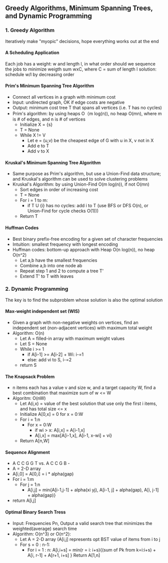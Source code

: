   
## Greedy Algorithms, Minimum Spanning Trees, and Dynamic Programming
### 1. Greedy Algorithm
  Iteratively make "myopic" decisions, hope everything works out at the end
#### A Scheduling Application
  Each job has a weight: w and length l, in what order should we sequence the jobs to minimize weigth sum wxC, where C = sum of length l
  solution: schedule w/l by decreasing order
  
#### Prim's Minimum Spanning Tree Algorithm
  - Connect all vertices in a graph with minimum cost
  - Input: undirected graph, OK if edge costs are negative
  - Output: minimum cost tree T that spans all vertices (i.e. T has no cycles)
  - Prim's algorithm: by using heaps O（m log(n)), no heap O(mn), where m is # of edges, and n is # of vertices
    - Initialize X = {s}
    - T = None
    - While X != V
      - Let e = (u,v) be the cheapest edge of G with u in X, v not in X
      - Add e to T
      - Add v to X

#### Kruskal's Minimum Spanning Tree Algorithm
  - Same purpose as Prim's algorithm, but use a Union-Find data structure; and Kruskal's algorithm can be used to solve clustering problems
  - Kruskal's Algorithm: by using Union-Find O(m log(n)), if not O(mn)
    - Sort edges in order of increasing cost
    - T = None
    - For i = 1 to m:
      - if T U {i} has no cycles: add i to T (use BFS or DFS O(n), or Union-Find for cycle checks O(1)))
    - Return T

#### Huffman Codes
  - Best binary prefix-free encoding for a given set of character frequencies
  - Intuition: smallest frequency with longest encoding
  - Huffman codes: bottom-up approach with Heap O(n log(n)), no heap O(n^2)
    - Let a,b have the smallest frequencies
    - Combine a,b into one node ab
    - Repeat step 1 and 2 to compute a tree T'
    - Extend T' to T with leaves
   
### 2. Dynamic Programming
  The key is to find the subproblem whose solution is also the optimal solution
  #### Max-weight independent set (WIS)
  - Given a graph with non-negative weights on vertices, find an independent set (non-adjacent vertices) with maximum total weight
  - Algorithm: O(n)
    - Let A = filled-in array with maximum weight values
    - Let S = None
    - While i >= 1
      - if A[i-1] >= A[i-2] + Wi: i-=1
      - else: add vi to S, i-=2
    - return S
  #### The Knapsack Problem
  - n items each has a value v and size w, and a target capacity W, find a best combination that maximize sum of w <= W
  - Algoritm: O(nW)
    - Let A(i,x) = value of the best solution that use only the first i items, and has total size <= x
    - Initialize A[0,x] = 0 for x = 0:W
    - For i = 1:n
      - For x = 0:W
        - if wi > x: A[i,x] = A[i-1,x]
        - A[i,x] = max[A[i-1,x], A[i-1, x-wi] + vi}
    - Return A[n,W]
 
  #### Sequence Alignment
  - A C C G G T vs. A C C G B -
  - A = 2-D array
  - A[i,0] = A[0,i] = i * alpha(gap)
  - For i = 1:m
    - For j = 1:n
      - A[i,j] = min{A[i-1,j-1] + alpha(xi yj), A[i-1, j] + alpha(gap), A[i, j-1] + alpha(gap)}
  - return A[i,j]
  
  #### Optimal Binary Search Tress
  - Input: Frequencies Pn, Output a valid search tree that minimizes the weighted(average) search time
  - Algorithm: O(n^3) or O(n^2):
    - Let A = 2-D array (A[i,j] represents opt BST value of items from i to j
    - For s = 0 : n-1:
      - For i = 1 : n:
        A[i,i+s] = min(r = i: i+s){(sum of Pk from k=i:i+s) + A[i, r-1] + A[r+1, i+s] }
    Return A[1,n]
  
